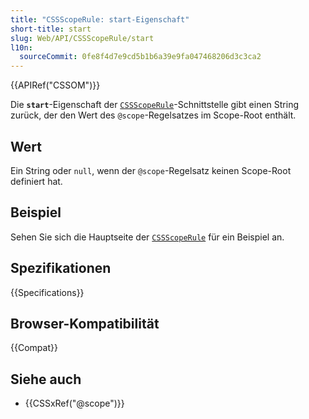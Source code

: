 ```yaml
---
title: "CSSScopeRule: start-Eigenschaft"
short-title: start
slug: Web/API/CSSScopeRule/start
l10n:
  sourceCommit: 0fe8f4d7e9cd5b1b6a39e9fa047468206d3c3ca2
---
```


{{APIRef("CSSOM")}}

Die **`start`**-Eigenschaft der [`CSSScopeRule`](/de/docs/Web/API/CSSScopeRule)-Schnittstelle gibt einen String zurück, der den Wert des `@scope`-Regelsatzes im Scope-Root enthält.

## Wert

Ein String oder `null`, wenn der `@scope`-Regelsatz keinen Scope-Root definiert hat.

## Beispiel

Sehen Sie sich die Hauptseite der [`CSSScopeRule`](/de/docs/Web/API/CSSScopeRule) für ein Beispiel an.

## Spezifikationen

{{Specifications}}

## Browser-Kompatibilität

{{Compat}}

## Siehe auch

- {{CSSxRef("@scope")}}
